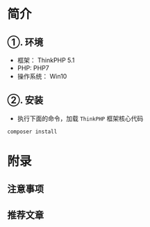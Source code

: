 # 简介

## ①. 环境

- 框架： ThinkPHP 5.1
- PHP:  PHP7
- 操作系统： Win10

## ②. 安装

- 执行下面的命令，加载 `ThinkPHP` 框架核心代码

```
composer install
```
# 附录
## 注意事项
## 推荐文章